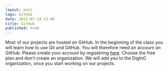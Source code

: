 ```yaml
---
layout: post
tags: GitHub
date: 2015-07-14 13:00
title: GitHub
published: true
---
```


Most of our projects are hosted on GitHub. In the beginning of the class you will learn how to use Git and GitHub. You will therefore need an account on GitHub. Please create your account by registering [here](https://github.com/join). Choose the free plan and don't create an organization. We will add you to the DigInG organization, once you start working on our projects.
